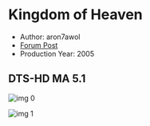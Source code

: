# Kingdom of Heaven

* Author: aron7awol
* [Forum Post](https://www.avsforum.com/threads/bass-eq-for-filtered-movies.2995212/post-57737270)
* Production Year: 2005

## DTS-HD MA 5.1

![img 0](https://i.imgur.com/TqqjQgC.jpg)

![img 1](https://i.imgur.com/XEKqPyZ.jpg)

